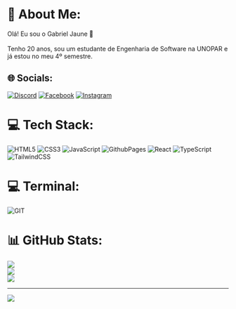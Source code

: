 # 💫 About Me:
Olá! Eu sou o Gabriel Jaune 👋<br><br>Tenho 20 anos, sou um estudante de Engenharia de Software na UNOPAR e já estou no meu 4º semestre.


## 🌐 Socials:
[![Discord](https://img.shields.io/badge/Discord-%237289DA.svg?logo=discord&logoColor=white)](https://discord.gg/#2318) [![Facebook](https://img.shields.io/badge/Facebook-%231877F2.svg?logo=Facebook&logoColor=white)](https://www.facebook.com/gabriel.j.ribera) [![Instagram](https://img.shields.io/badge/Instagram-%23E4405F.svg?logo=Instagram&logoColor=white)](https://instagram.com/gabrieljaune) 

# 💻 Tech Stack:
![HTML5](https://img.shields.io/badge/html5-%23E34F26.svg?style=for-the-badge&logo=html5&logoColor=white) ![CSS3](https://img.shields.io/badge/css3-%231572B6.svg?style=for-the-badge&logo=css3&logoColor=white) ![JavaScript](https://img.shields.io/badge/JavaScript-F7DF1E?style=for-the-badge&logo=javascript&logoColor=black) ![GithubPages](https://img.shields.io/badge/github%20pages-121013?style=for-the-badge&logo=github&logoColor=white) ![React](https://img.shields.io/badge/react-%2320232a.svg?style=for-the-badge&logo=react&logoColor=%2361DAFB) ![TypeScript](https://img.shields.io/badge/typescript-%23007ACC.svg?style=for-the-badge&logo=typescript&logoColor=white) ![TailwindCSS](https://img.shields.io/badge/tailwindcss-%2338B2AC.svg?style=for-the-badge&logo=tailwind-css&logoColor=white)

# 💻 Terminal:
![GIT](https://img.shields.io/badge/GIT-E44C30?style=for-the-badge&logo=git&logoColor=white)

# 📊 GitHub Stats:
![](https://github-readme-stats.vercel.app/api?username=G4briel25&theme=omni&hide_border=false&include_all_commits=false&count_private=false)<br/>
![](https://github-readme-streak-stats.herokuapp.com/?user=G4briel25&theme=omni&hide_border=false)<br/>
![](https://github-readme-stats.vercel.app/api/top-langs/?username=G4briel25&theme=omni&hide_border=false&include_all_commits=false&count_private=false&layout=compact)

---
[![](https://visitcount.itsvg.in/api?id=G4briel25&icon=0&color=0)](https://visitcount.itsvg.in)
